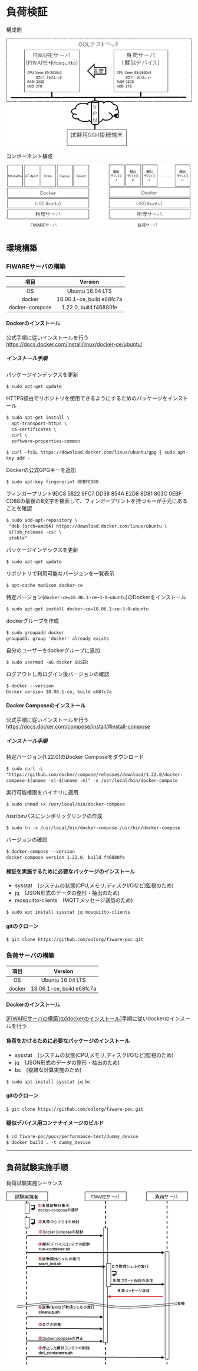 # 負荷検証

構成例

![構成例](img/ConfigurationExample.jpg)

コンポーネント構成

![コンポーネント構成](img/ComponentComposition.jpg)

## 環境構築
### FIWAREサーバの構築

|項目|Version|
|:-:|:-:|
|OS|Ubuntu 16.04 LTS|
|docker|18.06.1-ce, build e68fc7a|
|docker-compose|1.22.0, build f46880fe|

#### Dockerのインストール

公式手順に従いインストールを行う
https://docs.docker.com/install/linux/docker-ce/ubuntu/

##### インストール手順

パッケージインデックスを更新

```
$ sudo apt-get update
```

HTTPS経由でリポジトリを使用できるようにするためのパッケージをインストール

```
$ sudo apt-get install \
  apt-transport-https \
  ca-certificates \
  curl \
  software-properties-common
```

```
$ curl -fsSL https://download.docker.com/linux/ubuntu/gpg | sudo apt-key add -
```

Dockerの公式GPGキーを追加

```
$ sudo apt-key fingerprint 0EBFCD88
```

フィンガープリント9DC8 5822 9FC7 DD38 854A E2D8 8D81 803C 0EBF CD88の最後の8文字を検索して、フィンガープリントを持つキーが手元にあることを確認

```
$ sudo add-apt-repository \
 "deb [arch=amd64] https://download.docker.com/linux/ubuntu \
 $(lsb_release -cs) \
 stable"
```

パッケージインデックスを更新

```
$ sudo apt-get update
```

リポジトリで利用可能なバージョンを一覧表示

```
$ apt-cache madison docker-ce
```

特定バージョン(`docker-ce=18.06.1~ce~3-0~ubuntu`)のDockerをインストール

```
$ sudo apt-get install docker-ce=18.06.1~ce~3-0~ubuntu
```

dockerグループを作成

```
$ sudo groupadd docker
groupadd: group 'docker' already exists
```

自分のユーザーをdockerグループに追加

```
$ sudo usermod -aG docker $USER
```

ログアウトし再ログイン後バージョンの確認

```
$ docker --version
Docker version 18.06.1-ce, build e68fc7a
```

#### Docker Composeのインストール

公式手順に従いインストールを行う
https://docs.docker.com/compose/install/#install-compose

##### インストール手順

特定バージョン(1.22.0)のDocker Composeをダウンロード

```
$ sudo curl -L "https://github.com/docker/compose/releases/download/1.22.0/docker-compose-$(uname -s)-$(uname -m)" -o /usr/local/bin/docker-compose
```

実行可能権限をバイナリに適用

```
$ sudo chmod +x /usr/local/bin/docker-compose
```

/usr/binパスにシンボリックリンクの作成

```
$ sudo ln -s /usr/local/bin/docker-compose /usr/bin/docker-compose
```

バージョンの確認

```
$ docker-compose --version
docker-compose version 1.22.0, build f46880fe
```

#### 検証を実施するために必要なパッケージのインストール

- sysstat　(システムの状態(CPU,メモリ,ディスクI/Oなど)監視のため)
- jq　(JSON形式のデータの整形・抽出のため)
- mosquitto-clients　(MQTTメッセージ送信のため)

```
$ sudo apt install sysstat jq mosquitto-clients
```

#### gitのクローン

```
$ git clone https://github.com/oolorg/fiware-poc.git
```

### 負荷サーバの構築

|項目|Version|
|:-:|:-:|
|OS|Ubuntu 16.04 LTS|
|docker|18.06.1-ce, build e68fc7a|

#### Dockerのインストール

[[FIWAREサーバの構築]の[dockerのインストール]](#dockerのインストール)手順に従いdockerのインスールを行う

#### 負荷をかけるために必要なパッケージのインストール

- sysstat　(システムの状態(CPU,メモリ,ディスクI/Oなど)監視のため)
- jq　(JSON形式のデータの整形・抽出のため)
- bc　(複雑な計算実施のため)

```
$ sudo apt install sysstat jq bc
```

#### gitのクローン

```
$ git clone https://github.com/oolorg/fiware-poc.git
```

#### 疑似デバイス用コンテナイメージのビルド

```
$ cd fiware-poc/pocs/performance-test/dummy_device
$ docker build . -t dummy_device
```

---

## 負荷試験実施手順

負荷試験実施シーケンス

![負荷試験実施シーケンス](img/PerformanceTestSequence.jpg)
